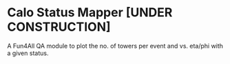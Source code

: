 # Calo Status Mapper [UNDER CONSTRUCTION]

A Fun4All QA module to plot the no. of towers per event and vs.
eta/phi with a given status.
